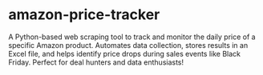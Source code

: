 # amazon-price-tracker
A Python-based web scraping tool to track and monitor the daily price of a specific Amazon product. Automates data collection, stores results in an Excel file, and helps identify price drops during sales events like Black Friday. Perfect for deal hunters and data enthusiasts!
